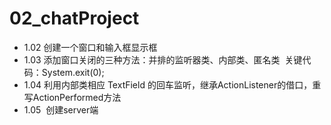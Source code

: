 # 02_chatProject

* 1.02 创建一个窗口和输入框显示框
* 1.03 添加窗口关闭的三种方法：并排的监听器类、内部类、匿名类 
  关键代码：System.exit(0);
* 1.04 利用内部类相应 TextField 的回车监听，继承ActionListener的借口，重写ActionPerformed方法
* 1.05  创建server端
  
